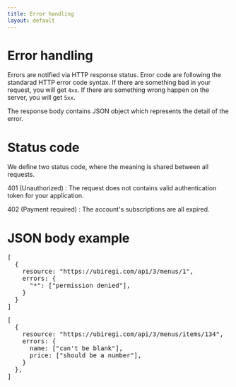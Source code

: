 ```yaml
---
title: Error handling
layout: default
---
```


# Error handling

Errors are notified via HTTP response status. Error code are following
the standarad HTTP error code syntax. If there are something bad in
your request, you will get `4xx`. If there are something wrong
happen on the server, you will get `5xx`.

The response body contains JSON object which represents the detail of the error.

# Status code

We define two status code, where the meaning is shared between all requests.

401 (Unauthorized)
: The request does not contains valid authentication token for your application.

402 (Payment required)
: The account's subscriptions are all expired.

# JSON body example

<pre>
[
  {
    resource: "https://ubiregi.com/api/3/menus/1",
    errors: {
      "*": ["permission denied"],
    }
  }
]
</pre>

<pre>
[
  {
    resource: "https://ubiregi.com/api/3/menus/items/134",
    errors: {
      name: ["can't be blank"],
      price: ["should be a number"],
    }
  },
]
</pre>

